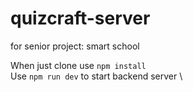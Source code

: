 # quizcraft-server
for senior project: smart school

When just clone use  ``` npm install ```  \
Use ``` npm run dev ``` to start backend server \

